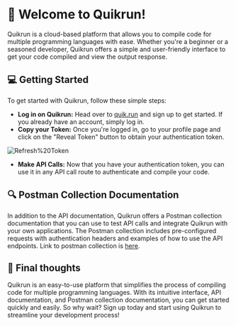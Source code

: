 # 🚀 Welcome to Quikrun!

Quikrun is a cloud-based platform that allows you to compile code for multiple programming languages with ease. Whether you're a beginner or a seasoned developer, Quikrun offers a simple and user-friendly interface to get your code compiled and view the output response.

## 💻 Getting Started

To get started with Quikrun, follow these simple steps:

- **Log in on Quikrun:** Head over to [quik.run](https://www.quik.run/) and sign up to get started. If you already have an account, simply log in.
- **Copy your Token:** Once you're logged in, go to your profile page and click on the "Reveal Token" button to obtain your authentication token.
    

<img src="https://content.pstmn.io/f7c33874-80b6-4330-bac2-250a7c4637b0/U2NyZWVuc2hvdCAyMDIzLTAzLTEzIGF0IDEyLjUxLjAyIEFNLnBuZw==" alt="Refresh%20Token">

- **Make API Calls:** Now that you have your authentication token, you can use it in any API call route to authenticate and compile your code.
    

## 🔍 Postman Collection Documentation

In addition to the API documentation, Quikrun offers a Postman collection documentation that you can use to test API calls and integrate Quikrun with your own applications. The Postman collection includes pre-configured requests with authentication headers and examples of how to use the API endpoints.
Link to postman collection is [here](https://documenter.getpostman.com/view/15950579/2s93JtR4SJ).

## 🎉 Final thoughts

Quikrun is an easy-to-use platform that simplifies the process of compiling code for multiple programming languages. With its intuitive interface, API documentation, and Postman collection documentation, you can get started quickly and easily. So why wait? Sign up today and start using Quikrun to streamline your development process!
